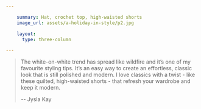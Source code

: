 ```yaml
---

    summary: Hat, crochet top, high-waisted shorts
    image_url: assets/a-holiday-in-style/p2.jpg

    layout:
      type: three-column

---
```



> The white-on-white trend has spread like wildfire and it’s one of my favourite styling tips. It’s an easy way to create an effortless, classic look that is still polished and modern. I love classics with a twist - like these quilted, high-waisted shorts - that refresh your wardrobe and keep it modern.
> <p class="right">--  Jysla Kay</p>
